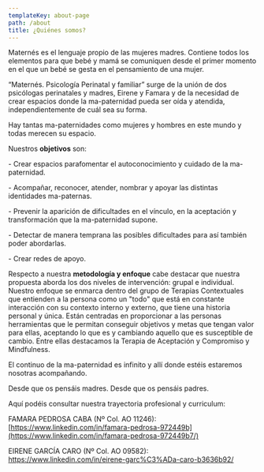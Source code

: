 ```yaml
---
templateKey: about-page
path: /about
title: ¿Quiénes somos?
---
```

Maternés es el lenguaje propio de las mujeres madres. Contiene todos los elementos para que bebé y mamá se comuniquen desde el primer momento en el que un bebé se gesta en el pensamiento de una mujer. 

“Maternés. Psicología Perinatal  y familiar” surge de la unión de dos psicólogas perinatales y madres, Eirene y Famara y de la necesidad de crear espacios donde la ma-paternidad pueda ser oída y atendida, independientemente de cuál sea su forma. 

Hay tantas ma-paternidades como mujeres y hombres en este mundo y todas merecen su espacio. 

Nuestros **objetivos** son:

\- Crear espacios parafomentar el autoconocimiento y cuidado de la ma-paternidad.

\- Acompañar, reconocer, atender, nombrar y apoyar las distintas identidades ma-paternas.

\- Prevenir la aparición de dificultades en el vínculo, en la aceptación y transformación que la ma-paternidad supone.

\- Detectar de manera temprana las posibles dificultades para así también poder abordarlas.

\- Crear redes de apoyo.

Respecto a nuestra **metodología y enfoque** cabe destacar que nuestra propuesta aborda los dos niveles de intervención: grupal e individual. Nuestro enfoque se enmarca dentro del grupo de Terapias Contextuales que entienden a la persona como un "todo" que está en constante interacción con su contexto interno y externo, que tiene una historia personal y única. Están centradas en proporcionar a las personas herramientas que le permitan conseguir objetivos y metas que tengan valor para ellas, aceptando lo que es y cambiando aquello que es susceptible de cambio. Entre ellas destacamos la Terapia de Aceptación y Compromiso y Mindfulness.

El continuo de la ma-paternidad es infinito y allí donde estéis estaremos nosotras acompañando. 

Desde que os pensáis madres. Desde que os pensáis padres.

Aquí podéis consultar nuestra trayectoria profesional y curriculum:

FAMARA PEDROSA CABA (Nº Col. AO 11246): [https://www.linkedin.com/in/famara-pedrosa-972449b](https://www.linkedin.com/in/famara-pedrosa-972449b7/)

EIRENE GARCÍA CARO (Nº Col. AO 09582): <https://www.linkedin.com/in/eirene-garc%C3%ADa-caro-b3636b92/>